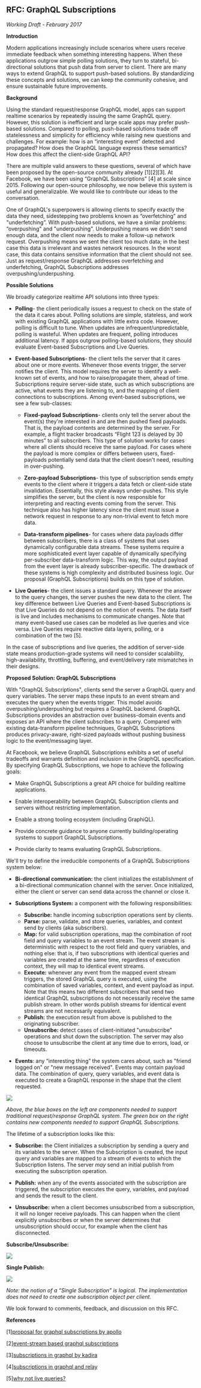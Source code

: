 ## RFC: GraphQL Subscriptions

_Working Draft - February 2017_

**Introduction**

Modern applications increasingly include scenarios where users receive immediate
feedback when something interesting happens. When these applications outgrow
simple polling solutions, they turn to stateful, bi-directional solutions that
push data from server to client. There are many ways to extend GraphQL to
support push-based solutions. By standardizing these concepts and solutions, we
can keep the community cohesive, and ensure sustainable future improvements.

**Background**

Using the standard request/response GraphQL model, apps can support realtime
scenarios by repeatedly issuing the same GraphQL query. However, this solution
is inefficient and large scale apps may prefer push-based solutions. Compared to
polling, push-based solutions trade off statelessness and simplicity for
efficiency while raising new questions and challenges. For example: how is an
“interesting event” detected and propagated? How does the GraphQL language
express these semantics? How does this affect the client-side GraphQL API?

There are multiple valid answers to these questions, several of which have been
proposed by the open-source community already [1][2][3]. At Facebook, we have
been using “GraphQL Subscriptions” [4] at scale since 2015. Following our
open-source philosophy, we now believe this system is useful and generalizable.
We would like to contribute our ideas to the conversation.

One of GraphQL's superpowers is allowing clients to specify exactly the data
they need, sidestepping two problems known as “overfetching" and
"underfetching”. With push-based solutions, we have a similar problems:
“overpushing" and "underpushing". Underpushing means we didn't send enough data,
and the client now needs to make a follow-up network request. Overpushing means
we sent the client too much data; in the best case this data is irrelevant and
wastes network resources. In the worst case, this data contains sensitive
information that the client should not see. Just as request/response GraphQL
addresses overfetching and underfetching, GraphQL Subscriptions addresses
overpushing/underpushing.

**Possible Solutions**

We broadly categorize realtime API solutions into three types:

- **Polling**- the client periodically issues a request to check on the state of
  the data it cares about. Polling solutions are simple, stateless, and work
  with existing GraphQL applications with little extra code. However, polling is
  difficult to tune. When updates are infrequent/unpredictable, polling is
  wasteful. When updates are frequent, polling introduces additional latency. If
  apps outgrow polling-based solutions, they should evaluate Event-based
  Subscriptions and Live Queries.

- **Event-based Subscriptions**- the client tells the server that it cares about
  one or more events. Whenever those events trigger, the server notifies the
  client. This model requires the server to identify a well-known set of events,
  and how to raise/propagate them, ahead of time. Subscriptions require
  server-side state, such as which subscriptions are active, what events they
  are listening to, and the mapping of client connections to subscriptions.
  Among event-based subscriptions, we see a few sub-classes:

  - **Fixed-payload Subscriptions**- clients only tell the server about the
    event(s) they're interested in and are then pushed fixed payloads. That is,
    the payload contents are determined by the server. For example, a flight
    tracker broadcasts “Flight 123 is delayed by 30 minutes” to all subscribers.
    This type of solution works for cases where all clients should receive the
    same payload. For cases where the payload is more complex or differs between
    users, fixed-payloads potentially send data that the client doesn't need,
    resulting in over-pushing.

  - **Zero-payload Subscriptions**- this type of subscription sends empty events
    to the client where it triggers a data fetch or client-side state
    invalidation. Essentially, this style always under-pushes. This style
    simplifies the server, but the client is now responsible for interpreting
    and reacting events coming from the server. This technique also has higher
    latency since the client must issue a network request in response to any
    non-trivial event to fetch more data.

  - **Data-transform pipelines**- for cases where data payloads differ between
    subscribers, there is a class of systems that uses dynamically configurable
    data streams. These systems require a more sophisticated event layer capable
    of dynamically specifying per-subscriber data-transform logic. This way, the
    output payload from the event layer is already subscriber-specific. The
    drawback of these systems is high complexity and distributed business logic.
    Our proposal (GraphQL Subscriptions) builds on this type of solution.

- **Live Queries**- the client issues a standard query. Whenever the answer to
  the query changes, the server pushes the new data to the client. The key
  difference between Live Queries and Event-based Subscriptions is that Live
  Queries do not depend on the notion of events. The data itself is live and
  includes mechanisms to communicate changes. Note that many event-based use
  cases can be modeled as live queries and vice versa. Live Queries require
  reactive data layers, polling, or a combination of the two [5].

In the case of subscriptions and live queries, the addition of server-side state
means production-grade systems will need to consider scalability,
high-availability, throttling, buffering, and event/delivery rate mismatches in
their designs.

**Proposed Solution: GraphQL Subscriptions**

With "GraphQL Subscriptions", clients send the server a GraphQL query and query
variables. The server maps these inputs to an event stream and executes the
query when the events trigger. This model avoids overpushing/underpushing but
requires a GraphQL backend. GraphQL Subscriptions provides an abstraction over
business-domain events and exposes an API where the client subscribes to a
query. Compared with existing data-transform pipeline techniques, GraphQL
Subscriptions produces privacy-aware, right-sized payloads without pushing
business logic to the event/messaging layer.

At Facebook, we believe GraphQL Subscriptions exhibits a set of useful tradeoffs
and warrants definition and inclusion in the GraphQL specification. By
specifying GraphQL Subscriptions, we hope to achieve the following goals:

- Make GraphQL Subscriptions a great API choice for building realtime
  applications.

- Enable interoperability between GraphQL Subscription clients and servers
  without restricting implementation.

- Enable a strong tooling ecosystem (including GraphiQL).

- Provide concrete guidance to anyone currently building/operating systems to
  support GraphQL Subscriptions.

- Provide clarity to teams evaluating GraphQL Subscriptions.

We'll try to define the irreducible components of a GraphQL Subscriptions system
below:

- **Bi-directional communication:** the client initializes the establishment of
  a bi-directional communication channel with the server. Once initialized,
  either the client or server can send data across the channel or close it.

- **Subscriptions System:** a component with the following responsibilities:

  - **Subscribe:** handle incoming subscription operations sent by clients.
  - **Parse:** parse, validate, and store queries, variables, and context send
    by clients (aka subscribers).
  - **Map:** for valid subscription operations, map the combination of root
    field and query variables to an event stream. The event stream is
    deterministic with respect to the root field and query variables, and
    nothing else: that is, if two subscriptions with identical queries and
    variables are created at the same time, regardless of execution context,
    they will map to identical event streams.
  - **Execute:** whenever any event from the mapped event stream triggers, the
    stored GraphQL query is executed, using the combination of saved variables,
    context, and event payload as input. Note that this means two different
    subscribers that send two identical GraphQL subscriptions do not necessarily
    receive the same publish stream. In other words publish streams for
    identical event streams are not necessarily equivalent.
  - **Publish:** the execution result from above is published to the originating
    subscriber.
  - **Unsubscribe:** detect cases of client-initiated "unsubscribe" operations
    and shut down the subscription. The server may also choose to unsubscribe
    the client at any time due to errors, load, or timeouts.

- **Events**: any “interesting thing” the system cares about, such as "friend
  logged on" or "new message received". Events may contain payload data. The
  combination of query, query variables, and event data is executed to create a
  GraphQL response in the shape that the client requested.

![](subscriptions_01.png)

_Above, the blue boxes on the left are components needed to support traditional
request/response GraphQL system. The green box on the right contains new
components needed to support GraphQL Subscriptions._

The lifetime of a subscription looks like this:

- **Subscribe:** the Client initializes a subscription by sending a query and
  its variables to the server. When the Subscription is created, the input query
  and variables are mapped to a stream of events to which the Subscription
  listens. The server _may_ send an initial publish from executing the
  subscription operation.

- **Publish:** when any of the events associated with the subscription are
  triggered, the subscription executes the query, variables, and payload and
  sends the result to the client.

- **Unsubscribe:** when a client becomes unsubscribed from a subscription, it
  will no longer receive payloads. This can happen when the client explicitly
  unsubscribes or when the server determines that unsubscription should occur,
  for example when the client has disconnected.

**Subscribe/Unsubscribe:**

![](subscriptions_02.png)

**Single Publish:**

![](subscriptions_03.png)

_Note: the notion of a “Single Subscription” is logical. The implementation does
not need to create one subscription object per client._

We look forward to comments, feedback, and discussion on this RFC.

**References**

[1][proposal for graphql subscriptions by apollo](https://dev-blog.apollodata.com/a-proposal-for-graphql-subscriptions-1d89b1934c18)

[2][event-stream based graphql subscriptions](https://gist.github.com/OlegIlyenko/a5a9ab1b000ba0b5b1ad)

[3][subscriptions in graphql by kadira](https://kadira.io/blog/graphql/subscriptions-in-graphql)

[4][subscriptions in graphql and relay](http://graphql.org/blog/subscriptions-in-graphql-and-relay/)

[5][why not live queries?](http://graphql.org/blog/subscriptions-in-graphql-and-relay/#why-not-live-queries)

